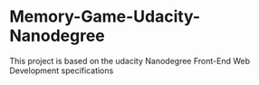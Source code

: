 # Memory-Game-Udacity-Nanodegree
This project is based on the udacity Nanodegree Front-End Web Development specifications 
